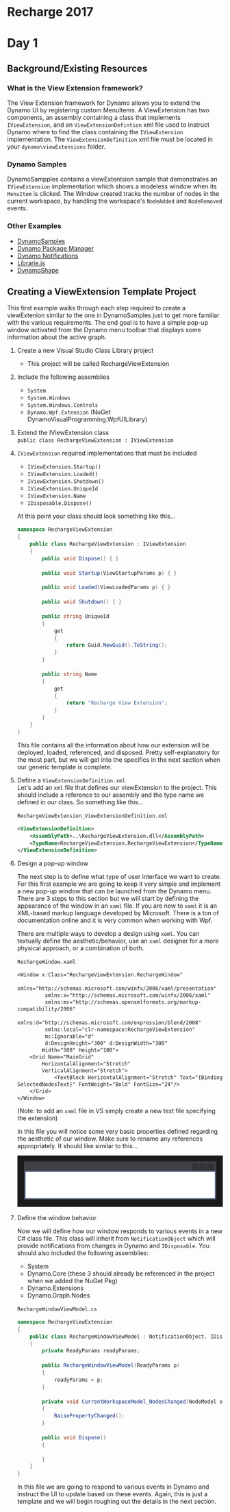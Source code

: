# Recharge 2017

# Day 1

## Background/Existing Resources

### What is the View Extension framework?
The View Extension framework for Dynamo allows you to extend the Dynamo UI by registering custom MenuItems. A ViewExtension has two components, an assembly containing a class that implements `IViewExtension`, and an `ViewExtensionDefintion` xml file used to instruct Dynamo where to find the class containing the `IViewExtension` implementation. The `ViewExtensionDefinition` xml file must be located in your `dynamo\viewExtensions` folder.

### Dynamo Samples
DynamoSampples contains a viewExtentsion sample that demonstrates an `IViewExtension` implementation which shows a modeless window when its `MenuItem` is clicked. The Window created tracks the number of nodes in the current workspace, by handling the workspace's `NodeAdded` and `NodeRemoved` events.

### Other Examples

- [DynamoSamples](https://github.com/DynamoDS/DynamoSamples/tree/master/src/SampleViewExtension)
- [Dynamo Package Manager](https://github.com/DynamoDS/Dynamo/tree/dec6240ded0c4369617775336b9af60c2aba4103/src/DynamoPackagesUI)
- [Dynamo Notifications](https://github.com/DynamoDS/Dynamo/tree/master/src/Notifications) 
- [Librarie.js](https://github.com/DynamoDS/Dynamo/tree/master/src/LibraryViewExtension)
- [DynamoShape](https://github.com/LongNguyenP/DynaShape)

## Creating a ViewExtension Template Project

This first example walks through each step required to create a viewExtenion similar to the one in DynamoSamples just to get more familiar with the various requirements.  The end goal is to have a simple pop-up window activated from the Dynamo menu toolbar that displays some information about the active graph.

1) Create a new Visual Studio Class Library project
    - This project will be called RechargeViewExtension

2) Include the following assemblies
    - `System`
    - `System.Windows`
    - `System.Windows.Controls`
    - `Dynamo.Wpf.Extension` (NuGet DynamoVisualProgramming.WpfUILibrary)

3) Extend the IViewExtension class </br>
    ```public class RechargeViewExtension : IViewExtension```

4) `IViewExtension` required implementations that must be included
    - `IViewExtension.Startup()`
    - `IViewExtension.Loaded()`
    - `IViewExtension.Shutdown()`
    - `IViewExtension.UniqueId`
    - `IViewExtension.Name`
    - `IDisposable.Dispose()`

    At this point your class should look something like this...

    ```C#
    namespace RechargeViewExtension
    {
        public class RechargeViewExtension : IViewExtension
        {
            public void Dispose() { }

            public void Startup(ViewStartupParams p) { }

            public void Loaded(ViewLoadedParams p) { }

            public void Shutdown() { }

            public string UniqueId
            {
                get
                {
                    return Guid.NewGuid().ToString();
                }
            }

            public string Name
            {
                get
                {
                    return "Recharge View Extension";
                }
            }
        }
    }
    ```

    This file contains all the information about how our extension will be deployed, loaded, referenced, and disposed.  Pretty self-explanatory for the most part, but we will get into the specifics in the next section when our generic template is complete.

5) Define a `ViewExtensionDefinition.xml` </br>
Let's add an `xml` file that defines our viewExtension to the project.  This should include a reference to our assembly and the type name we defined in our class. So something like this... </br>

    `RechargeViewExtension_ViewExtensionDefinition.xml`
    ```xml
    <ViewExtensionDefinition>
        <AssemblyPath>..\RechargeViewExtension.dll</AssemblyPath>
        <TypeName>RechargeViewExtension.RechargeViewExtension</TypeName>
    </ViewExtensionDefinition>
    ```

6) Design a pop-up window

    The next step is to define what type of user interface we want to create. For this first example we are going to keep it very simple and implement a new pop-up window that can be launched from the Dynamo menu.  There are 3 steps to this section but we will start by defining the appearance of the window in an `xaml` file.  If you are new to `xaml` it is an XML-based markup language developed by Microsoft.  There is a ton of documentation online and it is very common when working with Wpf.

    There are multiple ways to develop a design using `xaml`.  You can textually define the aesthetic/behavior, use an `xaml` designer for a more physical approach, or a combination of both. </br>

    `RechargeWindow.xaml`

    ```xaml
    <Window x:Class="RechargeViewExtension.RechargeWindow"
             xmlns="http://schemas.microsoft.com/winfx/2006/xaml/presentation"
             xmlns:x="http://schemas.microsoft.com/winfx/2006/xaml"
             xmlns:mc="http://schemas.openxmlformats.org/markup-compatibility/2006" 
             xmlns:d="http://schemas.microsoft.com/expression/blend/2008" 
             xmlns:local="clr-namespace:RechargeViewExtension"
             mc:Ignorable="d" 
             d:DesignHeight="300" d:DesignWidth="300"
            Width="500" Height="100">
        <Grid Name="MainGrid" 
            HorizontalAlignment="Stretch"
            VerticalAlignment="Stretch">
                <TextBlock HorizontalAlignment="Stretch" Text="{Binding SelectedNodesText}" FontWeight="Bold" FontSize="24"/>
        </Grid>
    </Window>
    ```

    (Note: to add an `xaml` file in VS simply create a new text file specifying the extension)
    
    In this file you will notice some very basic properties defined regarding the aesthetic of our window.  Make sure to rename any references appropriately. It should like similar to this... </br>

    ![Example Window](../Images/XamlWindow.JPG)

7) Define the window behavior

    Now we will define how our window responds to various events in a new C# class file. This class will inherit from `NotificationObject` which will provide notifications from changes in Dynamo and `IDisposable`. You should also included the following assemblies: </br>
    - System
    - Dynamo.Core (these 3 should already be referenced in the project when we added the NuGet Pkg)
    - Dynamo.Extensions
    - Dynamo.Graph.Nodes

    `RechargeWindowViewModel.cs`

    ```C#
    namespace RechargeViewExtension
    {
        public class RechargeWindowViewModel : NotificationObject, IDisposable
        {
            private ReadyParams readyParams;

            public RechargeWindowViewModel(ReadyParams p)
            {
                readyParams = p;
            }

            private void CurrentWorkspaceModel_NodesChanged(NodeModel obj)
            {
                RaisePropertyChanged();
            }

            public void Dispose()
            {
                
            }
        }
    }
    ```

    In this file we are going to respond to various events in Dynamo and instruct the UI to update based on these events.  Again, this is just a template and we will begin roughing out the details in the next section.




